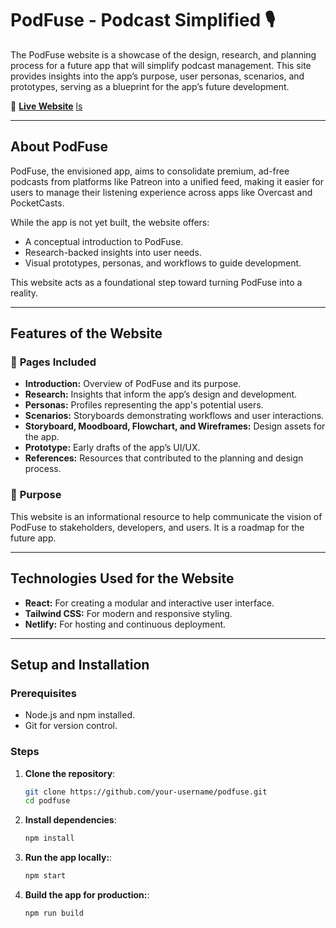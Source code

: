 # PodFuse - Podcast Simplified 🎙️

The PodFuse website is a showcase of the design, research, and planning process for a future app that will simplify podcast management. This site provides insights into the app’s purpose, user personas, scenarios, and prototypes, serving as a blueprint for the app’s future development.

🔗 **[Live Website](https://zesty-lebkuchen-80b9a0.netlify.app/)** <a href="https://zesty-lebkuchen-80b9a0.netlify.app/" target="_blank">ls
</a>


---
## **About PodFuse**

PodFuse, the envisioned app, aims to consolidate premium, ad-free podcasts from platforms like Patreon into a unified feed, making it easier for users to manage their listening experience across apps like Overcast and PocketCasts.  

While the app is not yet built, the website offers:
- A conceptual introduction to PodFuse.
- Research-backed insights into user needs.
- Visual prototypes, personas, and workflows to guide development.

This website acts as a foundational step toward turning PodFuse into a reality.

---

## **Features of the Website**

### 🌟 **Pages Included**
- **Introduction:** Overview of PodFuse and its purpose.
- **Research:** Insights that inform the app’s design and development.
- **Personas:** Profiles representing the app's potential users.
- **Scenarios:** Storyboards demonstrating workflows and user interactions.
- **Storyboard, Moodboard, Flowchart, and Wireframes:** Design assets for the app.
- **Prototype:** Early drafts of the app’s UI/UX.
- **References:** Resources that contributed to the planning and design process.

### 🎯 **Purpose**
This website is an informational resource to help communicate the vision of PodFuse to stakeholders, developers, and users. It is a roadmap for the future app.

---

## **Technologies Used for the Website**

- **React:** For creating a modular and interactive user interface.
- **Tailwind CSS:** For modern and responsive styling.
- **Netlify:** For hosting and continuous deployment.

---

## **Setup and Installation**

### **Prerequisites**
- Node.js and npm installed.
- Git for version control.

### Steps
1. **Clone the repository**:
   ```bash
   git clone https://github.com/your-username/podfuse.git
   cd podfuse

2. **Install dependencies**:
   ```bash
   npm install

3. **Run the app locally:**:
   ```bash
   npm start

4. **Build the app for production:**:
   ```bash
   npm run build
